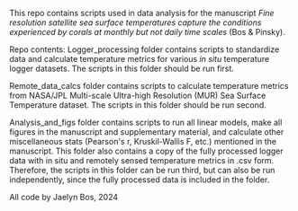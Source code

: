 This repo contains scripts used in data analysis for the manuscript 
*Fine resolution satellite sea surface temperatures capture the conditions experienced by corals at monthly but not daily time scales* (Bos & Pinsky). 

Repo contents:
Logger_processing folder contains scripts to standardize data and calculate temperature metrics for various *in situ* temperature logger datasets. The scripts in this folder should be run first. 

Remote_data_calcs folder contains scripts to calculate temperature metrics from NASA/JPL Multi-scale Ultra-high Resolution (MUR) Sea Surface Temperature dataset. The scripts in this folder should be run second. 

Analysis_and_figs folder contains scripts to run all linear models, make all figures in the manuscript and supplementary material, and calculate other miscellaneous stats 
(Pearson's r, Kruskil-Wallis F, etc.) mentioned in the manuscript. 
This folder also contains a copy of the fully processed logger data with in situ and remotely sensed temperature metrics in .csv form. 
Therefore, the scripts in this folder can be run third, but can also be run independently, since the fully processed data is included in the folder. 

All code by Jaelyn Bos, 2024
